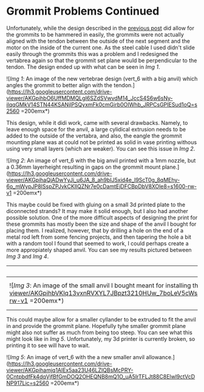 # Grommit Problems Continued

Unfortunately, while the design described in the [previous post](/?snek/2024_04_05) did allow for the grommits to be hammered in easily, the grommits were not actually aligned with the tendon between the outside of the next segment and the motor on the inside of the current one. As the steel cable I used didn't slide easily through the grommits this was a problem and I redesigned the vertabrea again so that the grommit set plane would be perpendicular to the tendon. The design ended up with what can be seen in *Img 1*.

![*Img 1*: An image of the new vertebrae design (vert_6 with a big anvil) which angles the grommit to better align with the tendon.](https://lh3.googleusercontent.com/drive-viewer/AKGpihbO6UffMDMQLgI6SZdSVwvdM14_JccS4S6w6sNy-ilqqGMkV14STN44KSANjlPSQyxmFk0cmGirb0OIWhb_JRPCsGPIESud1oQ=s2560 =200emx*)

This design, while it didi work, came with several drawbacks. Namely, to leave enough space for the anvil, a large cylidical extrusion needs to be added to the outside of the vertabra, and also, the eangle the grommit mounting plane was at could not be printed as solid in vase printing withous using very small layers (which are weaker). You can see this issue in *Img 2*.

![*Img 2*: An image of vert_6 with the big anvil printed with a 1mm nozzle, but a 0.36mm layerheight resulting in gaps on the grommit mount plane.](https://lh3.googleusercontent.com/drive-viewer/AKGpihaQjADwYyJi_u6JA_8_ah9bIJ5xid4e_l9ScT0g_8qMEhy-6o_mWypJP8ISspZPJvkCKllQZNr7e0cDamtEjDFCBpDbV8XOle8=s1600-rw-v1 =200emx*)

This maybe could be fixed with gluing on a small 3d printed plate to the diconnected strands? It may make it solid enough, but I also had another possible solution. One of the more difficult aspects of designing the print for these grommits has mostly been the size and shape of the anvil I bought for placing them. I realized, however, that by drilling a hole on the end of a metal rod left from some fencing projects, and then tapering the hole a bit with a random tool I found that seemed to work, I could perhaps create a more appropiately shaped anvil. You can see my results pictured between *Img 3* and *Img 4*.

| purchased | diy |
|------|------|
|![*Img 3*: An image of the small anvil I bought meant for installing these grommits.](https://lh3.googleusercontent.com/drive-viewer/AKGpihbVKlq13vxnRVXYL7JBpzt3210HUw_7boLeV5cWs764gyx5sQxhcSzpcJ_2CVqfekxHbmxd06yGYYEKoHL4lu8txMUDmoSfPQ=s1600-rw-v1 =200emx*) |![*Img 4*: An image of the diy anvil I made from a metal rod.](https://lh3.googleusercontent.com/drive-viewer/AKGpihY6i0r-TbJNGvvbzhin5LIIflusVrKhcq379LplyXvCt3TCZNfLld5Z0BrqdzhFwI55oRZhvYTJRRmHMBWIOBufPI0TLqdh_e8=s1600-rw-v1 =200emx*) |

This could maybe allow for a smaller cyllander to be extruded to fit the anvil in and provide the grommit plane. Hopefully tyhe smaller grommit plane might also not suffer as much from being too steep. You can see what this might look like in *Img 5*. Unfortunately, my 3d printer is currently broken, so printing it to see will have to wait.

![*Img 5*: An image of vert_6 with the a new smaller anvil allowance.](https://lh3.googleusercontent.com/drive-viewer/AKGpihamjq1AlEx5aa23U46LZIQBsMcPRY-0CntpbdfFk4dqVjfBfGmDOQ2OHEQNB8mQ1O_uA5IrTFLJt88C8Elwl9ctVcDNP917Lic=s2560 =200emx*)
